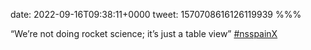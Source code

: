 date: 2022-09-16T09:38:11+0000
tweet: 1570708616126119939
%%%

“We’re not doing rocket science; it’s just a table view” [#nsspainX](https://twitter.com/hashtag/nsspainX)
